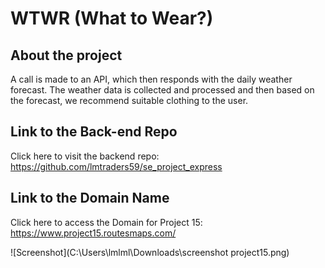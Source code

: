 # WTWR (What to Wear?)

## About the project

A call is made to an API, which then responds with the daily weather forecast. The weather data is collected and processed and then based on the forecast, we recommend suitable clothing to the user.

## Link to the Back-end Repo

Click here to visit the backend repo: https://github.com/lmtraders59/se_project_express

## Link to the Domain Name

Click here to access the Domain for Project 15: https://www.project15.routesmaps.com/

![Screenshot](C:\Users\lmlml\Downloads\screenshot project15.png)
